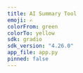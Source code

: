 ```yaml
---
title: AI Summary Tool
emoji: ✍️
colorFrom: green
colorTo: yellow
sdk: gradio
sdk_version: "4.26.0"
app_file: app.py
pinned: false
---
```

